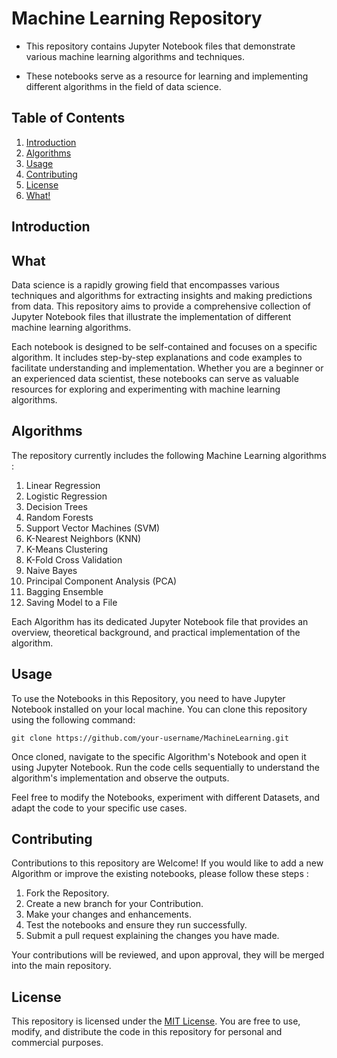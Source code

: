 # Machine Learning Repository

- This repository contains Jupyter Notebook files that demonstrate various machine learning algorithms and techniques. 

- These notebooks serve as a resource for learning and implementing different algorithms in the field of data science.

## Table of Contents

1. [Introduction](#introduction)
2. [Algorithms](#algorithms)
3. [Usage](#usage)
4. [Contributing](#contributing)
5. [License](#license)
6. [What!](#what)

## Introduction

## What

Data science is a rapidly growing field that encompasses various techniques and algorithms for extracting insights and making predictions from data. This repository aims to provide a comprehensive collection of Jupyter Notebook files that illustrate the implementation of different machine learning algorithms.

Each notebook is designed to be self-contained and focuses on a specific algorithm. It includes step-by-step explanations and code examples to facilitate understanding and implementation. Whether you are a beginner or an experienced data scientist, these notebooks can serve as valuable resources for exploring and experimenting with machine learning algorithms.

## Algorithms

The repository currently includes the following Machine Learning algorithms :

1. Linear Regression
2. Logistic Regression
3. Decision Trees
4. Random Forests
5. Support Vector Machines (SVM)
6. K-Nearest Neighbors (KNN)
7. K-Means Clustering 
8. K-Fold Cross Validation
9. Naive Bayes
10. Principal Component Analysis (PCA)
11. Bagging Ensemble
12. Saving Model to a File

Each Algorithm has its dedicated Jupyter Notebook file that provides an overview, theoretical background, and practical implementation of the algorithm.

## Usage

To use the Notebooks in this Repository, you need to have Jupyter Notebook installed on your local machine. You can clone this repository using the following command:

```
git clone https://github.com/your-username/MachineLearning.git
```

Once cloned, navigate to the specific Algorithm's Notebook and open it using Jupyter Notebook. Run the code cells sequentially to understand the algorithm's implementation and observe the outputs.

Feel free to modify the Notebooks, experiment with different Datasets, and adapt the code to your specific use cases.

## Contributing

Contributions to this repository are Welcome! If you would like to add a new Algorithm or improve the existing notebooks, please follow these steps :

1. Fork the Repository.
2. Create a new branch for your Contribution.
3. Make your changes and enhancements.
4. Test the notebooks and ensure they run successfully.
5. Submit a pull request explaining the changes you have made.

Your contributions will be reviewed, and upon approval, they will be merged into the main repository.

## License

This repository is licensed under the [MIT License](LICENSE). You are free to use, modify, and distribute the code in this repository for personal and commercial purposes.
